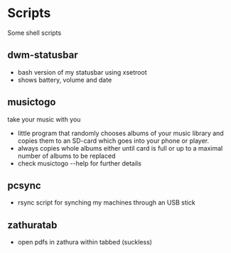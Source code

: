 Scripts
=======

Some shell scripts

dwm-statusbar
-------------
- bash version of my statusbar using xsetroot
- shows battery, volume and date

musictogo
---------
take your music with you
- little program that randomly chooses albums
  of your music library and copies them to an SD-card 
  which goes into your phone or player.
- always copies whole albums either until card is full
  or up to a maximal number of albums to be replaced
- check musictogo --help for further details

pcsync
------
- rsync script for synching my machines through an USB stick

zathuratab
----------
- open pdfs in zathura within tabbed (suckless)
